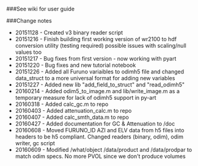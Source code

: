 ###See wiki for user guide

###Change notes
- 20151128 - Created v3 binary reader script
- 20151216 - Finish building first working version of wr2100 to hdf conversion utility (testing required) possible issues with scaling/null values too
- 20151217 - Bug fixes from first version - now working with pyart
- 20151220 - Bug fixes and new tutorial notebook
- 20151226 - Added all Furuno variaibles to odimh5 file and changed data_struct to a more universal format for adding new variables
- 20151227 - Added new lib "add_field_to_struct" and "read_odimh5"
- 20160214 - Added odim5_to_image.m and lib/write_image.m as a temporary measure for lack of odimh5 support in py-art
- 20160318 - Added calc_gc.m to repo
- 20160403 - Added attenuation_calc.m to repo
- 20160407 - Added calc_smth_data.m to repo
- 20160427 - Added documentation for GC & Attenuation to /doc
- 20160608 - Moved FURUNO_ID AZI and ELV data from h5 files into headers to be h5 compliant. Changed readers (binary, odim), odim writer, gc script
- 20160609 - Modified /what/object /data/product and /data/prodpar to match odim specs. No more PVOL since we don't produce volumes
